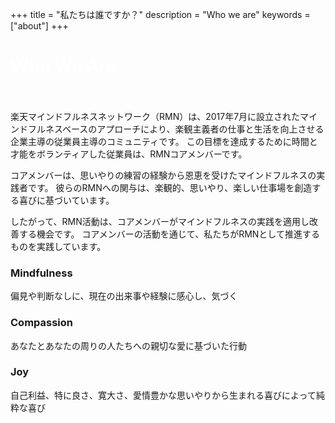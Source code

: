 +++
title = "私たちは誰ですか？"
description = "Who we are"
keywords = ["about"]
+++

<div class="jumbotron-about">
   <div class="container">
        <h1 class="text-center" style="color: white">Who We Are</h1>
    </div>         
</div>
<br />
<br />
楽天マインドフルネスネットワーク（RMN）は、2017年7月に設立されたマインドフルネスベースのアプローチにより、楽観主義者の仕事と生活を向上させる企業主導の従業員主導のコミュニティです。 この目標を達成するために時間と才能をボランティアした従業員は、RMNコアメンバーです。

コアメンバーは、思いやりの練習の経験から恩恵を受けたマインドフルネスの実践者です。 彼らのRMNへの関与は、楽観的、思いやり、楽しい仕事場を創造する喜びに基づいています。

したがって、RMN活動は、コアメンバーがマインドフルネスの実践を適用し改善する機会です。 コアメンバーの活動を通じて、私たちがRMNとして推進するものを実践しています。

<div class="row">
  <div class="col-sm-4">
    <div class="card">
      <div class="card-body">
        <h3 class="card-title bg-info text-center">Mindfulness</h3>
        <p class="card-text">偏見や判断なしに、現在の出来事や経験に感心し、気づく</p>
      </div>
    </div>
  </div>
  <div class="col-sm-4">
    <div class="card">
      <div class="card-body">
        <h3 class="card-title bg-info text-center">Compassion</h3>
        <p class="card-text">あなたとあなたの周りの人たちへの親切な愛に基づいた行動</p>
      </div>
    </div>
  </div>
  <div class="col-sm-4">
    <div class="card">
      <div class="card-body">
        <h3 class="card-title bg-info text-center">Joy</h3>
        <p class="card-text">自己利益、特に良さ、寛大さ、愛情豊かな思いやりから生まれる喜びによって純粋な喜び</p>
      </div>
    </div>
  </div>
</div>